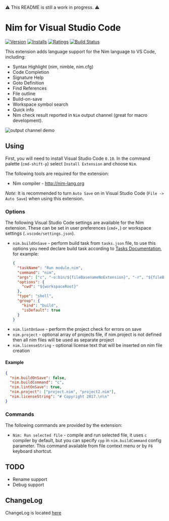 :warning: This README is still a work in progress. :warning:

# Nim for Visual Studio Code

[![Version](https://vsmarketplacebadge.apphb.com/version/kosz78.nim.svg)](https://marketplace.visualstudio.com/items?itemName=kosz78.nim)
[![Installs](https://vsmarketplacebadge.apphb.com/installs/kosz78.nim.svg)](https://marketplace.visualstudio.com/items?itemName=kosz78.nim)
[![Ratings](https://vsmarketplacebadge.apphb.com/rating/kosz78.nim.svg)](https://vsmarketplacebadge.apphb.com/rating/kosz78.nim.svg)
[![Build Status](https://travis-ci.org/pragmagic/vscode-nim.svg?branch=master)](https://travis-ci.org/pragmagic/vscode-nim)

This extension adds language support for the Nim language to VS Code, including:

- Syntax Highlight (nim, nimble, nim.cfg)
- Code Completion
- Signature Help
- Goto Definition
- Find References
- File outline
- Build-on-save
- Workspace symbol search
- Quick info
- Nim check result reported in `Nim` output channel (great for macro development).

![output channel demo](images/nim_vscode_output_demo.gif)

## Using

First, you will need to install Visual Studio Code `0.10`.
In the command palette (`cmd-shift-p`) select `Install Extension` and choose `Nim`.

The following tools are required for the extension:

- Nim compiler - http://nim-lang.org

_Note_: It is recommended to turn `Auto Save` on in Visual Studio Code (`File -> Auto Save`) when using this extension.

### Options

The following Visual Studio Code settings are available for the Nim extension. These can be set in user preferences (`cmd+,`) or workspace settings (`.vscode/settings.json`).

- `nim.buildOnSave` - perform build task from `tasks.json` file, to use this options you need declare build task according to [Tasks Documentation](https://code.visualstudio.com/docs/editor/tasks), for example:
  ```json
  {
    "taskName": "Run module.nim",
    "command": "nim",
    "args": ["c", "-o:bin/${fileBasenameNoExtension}", "-r", "${fileBasename}"],
    "options": {
      "cwd": "${workspaceRoot}"
    },
    "type": "shell",
    "group": {
      "kind": "build",
      "isDefault": true
    }
  }
  ```
- `nim.lintOnSave` - perform the project check for errors on save
- `nim.project` - optional array of projects file, if nim.project is not defined then all nim files will be used as separate project
- `nim.licenseString` - optional license text that will be inserted on nim file creation

#### Example

```json
{
  "nim.buildOnSave": false,
  "nim.buildCommand": "c",
  "nim.lintOnSave": true,
  "nim.project": ["project.nim", "project2.nim"],
  "nim.licenseString": "# Copyright 2017.\n\n"
}
```

### Commands

The following commands are provided by the extension:

- `Nim: Run selected file` - compile and run selected file, it uses `c` compiler by default, but you can specify `cpp` in `nim.buildCommand` config parameter.
  This command available from file context menu or by `F6` keyboard shortcut.

## TODO

- Rename support
- Debug support

## ChangeLog

ChangeLog is located [here](https://github.com/pragmagic/vscode-nim/blob/master/CHANGELOG.md)
